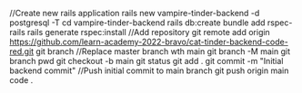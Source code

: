  
//Create new rails application 
rails new vampire-tinder-backend -d postgresql -T
cd vampire-tinder-backend
rails db:create
bundle add rspec-rails
rails generate rspec:install
//Add repository
git remote add origin https://github.com/learn-academy-2022-bravo/cat-tinder-backend-code-red.git
git branch 
//Replace master branch wth main
git branch -M main
git branch 
pwd
git checkout -b main
git status
git add .
git commit -m "Initial backend commit"
//Push initial commit to main branch
git push origin main
code .